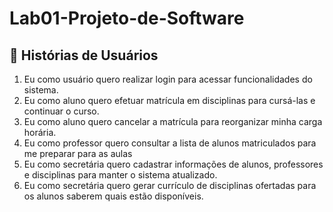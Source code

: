 # Lab01-Projeto-de-Software

## 📜 Histórias de Usuários 

1. Eu como usuário quero realizar login para acessar funcionalidades do sistema.
2. Eu como aluno quero efetuar matrícula em disciplinas para cursá-las e continuar o
curso.
3. Eu como aluno quero cancelar a matrícula para reorganizar minha carga horária.
4. Eu como professor quero consultar a lista de alunos matriculados para me preparar
para as aulas
5. Eu como secretária quero cadastrar informações de alunos, professores e disciplinas
para manter o sistema atualizado.
6. Eu como secretária quero gerar currículo de disciplinas ofertadas para os alunos
saberem quais estão disponíveis.
